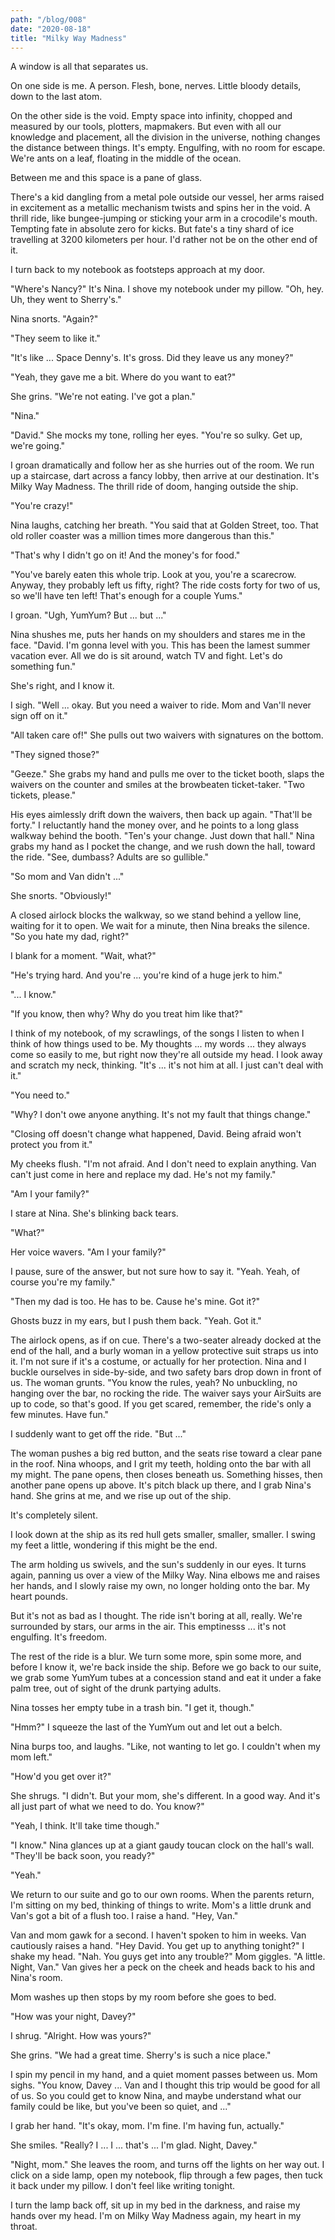 ```yaml
---
path: "/blog/008"
date: "2020-08-18"
title: "Milky Way Madness"
---
```


A window is all that separates us.

On one side is me. A person. Flesh, bone, nerves. Little bloody details, down to the last atom.

On the other side is the void. Empty space into infinity, chopped and measured by our tools, plotters, mapmakers. But even with all our knowledge and placement, all the division in the universe, nothing changes the distance between things. It's empty. Engulfing, with no room for escape. We're ants on a leaf, floating in the middle of the ocean.

Between me and this space is a pane of glass.

There's a kid dangling from a metal pole outside our vessel, her arms raised in excitement as a metallic mechanism twists and spins her in the void. A thrill ride, like bungee-jumping or sticking your arm in a crocodile's mouth. Tempting fate in absolute zero for kicks. But fate's a tiny shard of ice travelling at 3200 kilometers per hour. I'd rather not be on the other end of it.

I turn back to my notebook as footsteps approach at my door.

"Where's Nancy?" It's Nina. I shove my notebook under my pillow. "Oh, hey. Uh, they went to Sherry's."

Nina snorts. "Again?"

"They seem to like it."

"It's like ... Space Denny's. It's gross. Did they leave us any money?"

"Yeah, they gave me a bit. Where do you want to eat?"

She grins. "We're not eating. I've got a plan."

"Nina."

"David." She mocks my tone, rolling her eyes. "You're so sulky. Get up, we're going."

I groan dramatically and follow her as she hurries out of the room. We run up a staircase, dart across a fancy lobby, then arrive at our destination. It's Milky Way Madness. The thrill ride of doom, hanging outside the ship.

"You're crazy!"

Nina laughs, catching her breath. "You said that at Golden Street, too. That old roller coaster was a million times more dangerous than this."

"That's why I didn't go on it! And the money's for food."

"You've barely eaten this whole trip. Look at you, you're a scarecrow. Anyway, they probably left us fifty, right? The ride costs forty for two of us, so we'll have ten left! That's enough for a couple Yums."

I groan. "Ugh, YumYum? But ... but ..."

Nina shushes me, puts her hands on my shoulders and stares me in the face. "David. I'm gonna level with you. This has been the lamest summer vacation ever. All we do is sit around, watch TV and fight. Let's do something fun."

She's right, and I know it.

I sigh. "Well ... okay. But you need a waiver to ride. Mom and Van'll never sign off on it."

"All taken care of!" She pulls out two waivers with signatures on the bottom.

"They signed those?"

"Geeze." She grabs my hand and pulls me over to the ticket booth, slaps the waivers on the counter and smiles at the browbeaten ticket-taker. "Two tickets, please."

His eyes aimlessly drift down the waivers, then back up again. "That'll be forty." I reluctantly hand the money over, and he points to a long glass walkway behind the booth. "Ten's your change. Just down that hall." Nina grabs my hand as I pocket the change, and we rush down the hall, toward the ride. "See, dumbass? Adults are so gullible."

"So mom and Van didn't ..."

She snorts. "Obviously!"

A closed airlock blocks the walkway, so we stand behind a yellow line, waiting for it to open. We wait for a minute, then Nina breaks the silence. "So you hate my dad, right?"

I blank for a moment. "Wait, what?"

"He's trying hard. And you're ... you're kind of a huge jerk to him."

"... I know."

"If you know, then why? Why do you treat him like that?"

I think of my notebook, of my scrawlings, of the songs I listen to when I think of how things used to be. My thoughts ... my words ... they always come so easily to me, but right now they're all outside my head. I look away and scratch my neck, thinking. "It's ... it's not him at all. I just can't deal with it."

"You need to."

"Why? I don't owe anyone anything. It's not my fault that things change."

"Closing off doesn't change what happened, David. Being afraid won't protect you from it."

My cheeks flush. "I'm not afraid. And I don't need to explain anything. Van can't just come in here and replace my dad. He's not my family."

"Am I your family?"

I stare at Nina. She's blinking back tears.

"What?"

Her voice wavers. "Am I your family?"

I pause, sure of the answer, but not sure how to say it. "Yeah. Yeah, of course you're my family."

"Then my dad is too. He has to be. Cause he's mine. Got it?"

Ghosts buzz in my ears, but I push them back. "Yeah. Got it."

The airlock opens, as if on cue. There's a two-seater already docked at the end of the hall, and a burly woman in a yellow protective suit straps us into it. I'm not sure if it's a costume, or actually for her protection. Nina and I buckle ourselves in side-by-side, and two safety bars drop down in front of us. The woman grunts. "You know the rules, yeah? No unbuckling, no hanging over the bar, no rocking the ride. The waiver says your AirSuits are up to code, so that's good. If you get scared, remember, the ride's only a few minutes. Have fun."

I suddenly want to get off the ride. "But ..."

The woman pushes a big red button, and the seats rise toward a clear pane in the roof. Nina whoops, and I grit my teeth, holding onto the bar with all my might. The pane opens, then closes beneath us. Something hisses, then another pane opens up above. It's pitch black up there, and I grab Nina's hand. She grins at me, and we rise up out of the ship.

It's completely silent.

I look down at the ship as its red hull gets smaller, smaller, smaller. I swing my feet a little, wondering if this might be the end.

The arm holding us swivels, and the sun's suddenly in our eyes. It turns again, panning us over a view of the Milky Way. Nina elbows me and raises her hands, and I slowly raise my own, no longer holding onto the bar. My heart pounds.

But it's not as bad as I thought. The ride isn't boring at all, really. We're surrounded by stars, our arms in the air. This emptinesss ... it's not engulfing. It's freedom.

The rest of the ride is a blur. We turn some more, spin some more, and before I know it, we're back inside the ship. Before we go back to our suite, we grab some YumYum tubes at a concession stand and eat it under a fake palm tree, out of sight of the drunk partying adults.

Nina tosses her empty tube in a trash bin. "I get it, though."

"Hmm?" I squeeze the last of the YumYum out and let out a belch.

Nina burps too, and laughs. "Like, not wanting to let go. I couldn't when my mom left."

"How'd you get over it?"

She shrugs. "I didn't. But your mom, she's different. In a good way. And it's all just part of what we need to do. You know?"

"Yeah, I think. It'll take time though."

"I know." Nina glances up at a giant gaudy toucan clock on the hall's wall. "They'll be back soon, you ready?"

"Yeah."

We return to our suite and go to our own rooms. When the parents return, I'm sitting on my bed, thinking of things to write. Mom's a little drunk and Van's got a bit of a flush too. I raise a hand. "Hey, Van."

Van and mom gawk for a second. I haven't spoken to him in weeks. Van cautiously raises a hand. "Hey David. You get up to anything tonight?" I shake my head. "Nah. You guys get into any trouble?" Mom giggles. "A little. Night, Van." Van gives her a peck on the cheek and heads back to his and Nina's room.

Mom washes up then stops by my room before she goes to bed.

"How was your night, Davey?"

I shrug. "Alright. How was yours?"

She grins. "We had a great time. Sherry's is such a nice place."

I spin my pencil in my hand, and a quiet moment passes between us. Mom sighs. "You know, Davey ... Van and I thought this trip would be good for all of us. So you could get to know Nina, and maybe understand what our family could be like, but you've been so quiet, and ..."

I grab her hand. "It's okay, mom. I'm fine. I'm having fun, actually."

She smiles. "Really? I ... I ... that's ... I'm glad. Night, Davey."

"Night, mom." She leaves the room, and turns off the lights on her way out. I click on a side lamp, open my notebook, flip through a few pages, then tuck it back under my pillow. I don't feel like writing tonight.

I turn the lamp back off, sit up in my bed in the darkness, and raise my hands over my head. I'm on Milky Way Madness again, my heart in my throat.
